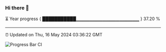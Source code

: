 ### Hi there 👋

⏳ Year progress { ███████████▁▁▁▁▁▁▁▁▁▁▁▁▁▁▁▁▁▁▁ } 37.20 %

---

⏰ Updated on Thu, 16 May 2024 03:36:22 GMT

![Progress Bar CI](https://github.com/IshwaranRudhara/GIT-ACTION/workflows/Progress%20Bar%20CI/badge.svg)
